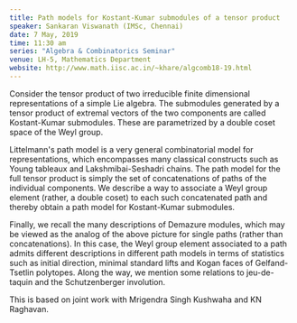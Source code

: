 ```yaml
---
title: Path models for Kostant-Kumar submodules of a tensor product
speaker: Sankaran Viswanath (IMSc, Chennai)
date: 7 May, 2019
time: 11:30 am
series: "Algebra & Combinatorics Seminar"
venue: LH-5, Mathematics Department
website: http://www.math.iisc.ac.in/~khare/algcomb18-19.html
---
```


Consider the tensor product of two irreducible finite dimensional
representations of a simple Lie algebra. The submodules generated
by a tensor product of extremal vectors of the two components are
called Kostant-Kumar submodules. These are parametrized by a double
coset space of the Weyl group. 

Littelmann's path model is a very general combinatorial model for
representations, which encompasses many classical constructs such
as Young tableaux and Lakshmibai-Seshadri chains. The path model
for the full tensor product is simply the set of concatenations of
paths of the individual components. We describe a way to associate
a Weyl group element (rather, a double coset) to each such concatenated
path and thereby obtain a path model for Kostant-Kumar submodules. 

Finally, we recall the many descriptions of Demazure modules, which
may be viewed as the analog of the above picture for single paths
(rather than concatenations). In this case, the Weyl group element
associated to a path admits different descriptions in different path
models in terms of statistics such as initial direction, minimal
standard lifts and Kogan faces of Gelfand-Tsetlin polytopes. Along
the way, we mention some relations to jeu-de-taquin and the
Schutzenberger involution. 

This is based on joint work with Mrigendra Singh Kushwaha and
KN Raghavan.
